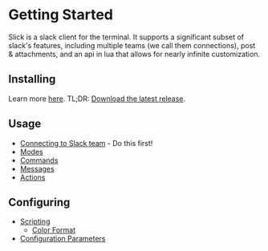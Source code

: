 # Getting Started

Slick is a slack client for the terminal. It supports a significant subset of slack's features,
including multiple teams (we call them connections), post &amp; attachments, and an api in lua that
allows for nearly infinite customization.

## Installing
Learn more [here](Installing.md). TL;DR: [Download the latest release](https://github.com/1egoman/slick/releases).

## Usage
- [Connecting to Slack team](Connecting.md) - Do this first!
- [Modes](Modes.md)
- [Commands](Commands.md)
- [Messages](Messages.md)
- [Actions](Actions.md)

## Configuring
- [Scripting](Scripting.md)
  - [Color Format](Colors.md)
- [Configuration Parameters](configuration/README.md)
